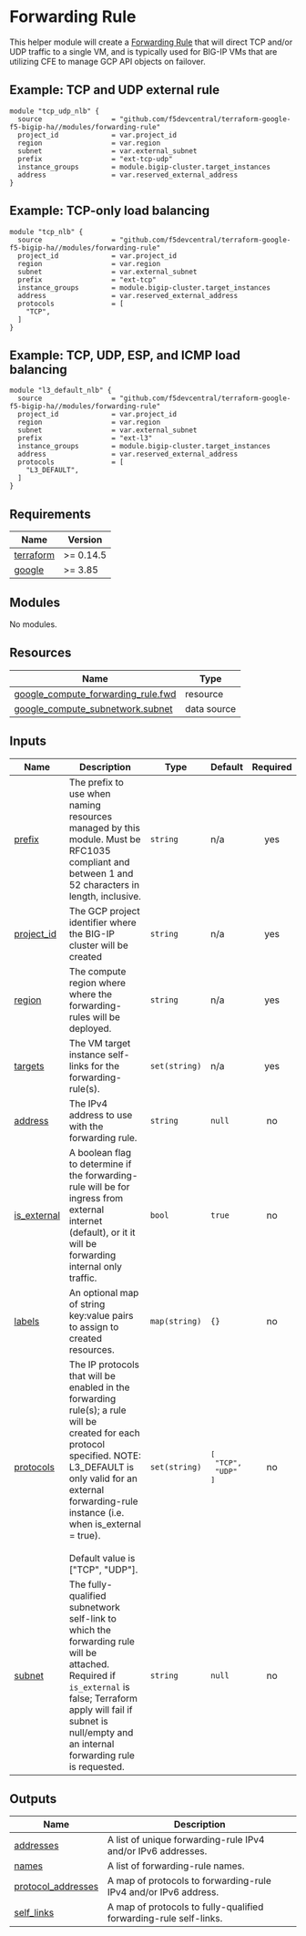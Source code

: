 # Forwarding Rule

This helper module will create a [Forwarding Rule](https://cloud.google.com/load-balancing/docs/forwarding-rule-concepts)
that will direct TCP and/or UDP traffic to a single VM, and is typically used
for BIG-IP VMs that are utilizing CFE to manage GCP API objects on failover.

## Example: TCP and UDP external rule

```hcl
module "tcp_udp_nlb" {
  source                 = "github.com/f5devcentral/terraform-google-f5-bigip-ha//modules/forwarding-rule"
  project_id             = var.project_id
  region                 = var.region
  subnet                 = var.external_subnet
  prefix                 = "ext-tcp-udp"
  instance_groups        = module.bigip-cluster.target_instances
  address                = var.reserved_external_address
}
```

## Example: TCP-only load balancing

```hcl
module "tcp_nlb" {
  source                 = "github.com/f5devcentral/terraform-google-f5-bigip-ha//modules/forwarding-rule"
  project_id             = var.project_id
  region                 = var.region
  subnet                 = var.external_subnet
  prefix                 = "ext-tcp"
  instance_groups        = module.bigip-cluster.target_instances
  address                = var.reserved_external_address
  protocols              = [
    "TCP",
  ]
}
```

## Example: TCP, UDP, ESP, and ICMP load balancing

```hcl
module "l3_default_nlb" {
  source                 = "github.com/f5devcentral/terraform-google-f5-bigip-ha//modules/forwarding-rule"
  project_id             = var.project_id
  region                 = var.region
  subnet                 = var.external_subnet
  prefix                 = "ext-l3"
  instance_groups        = module.bigip-cluster.target_instances
  address                = var.reserved_external_address
  protocols              = [
    "L3_DEFAULT",
  ]
}
```

<!-- markdownlint-disable no-inline-html no-bare-urls -->
<!-- BEGINNING OF PRE-COMMIT-TERRAFORM DOCS HOOK -->
## Requirements

| Name | Version |
|------|---------|
| <a name="requirement_terraform"></a> [terraform](#requirement\_terraform) | >= 0.14.5 |
| <a name="requirement_google"></a> [google](#requirement\_google) | >= 3.85 |

## Modules

No modules.

## Resources

| Name | Type |
|------|------|
| [google_compute_forwarding_rule.fwd](https://registry.terraform.io/providers/hashicorp/google/latest/docs/resources/compute_forwarding_rule) | resource |
| [google_compute_subnetwork.subnet](https://registry.terraform.io/providers/hashicorp/google/latest/docs/data-sources/compute_subnetwork) | data source |

## Inputs

| Name | Description | Type | Default | Required |
|------|-------------|------|---------|:--------:|
| <a name="input_prefix"></a> [prefix](#input\_prefix) | The prefix to use when naming resources managed by this module. Must be RFC1035<br>compliant and between 1 and 52 characters in length, inclusive. | `string` | n/a | yes |
| <a name="input_project_id"></a> [project\_id](#input\_project\_id) | The GCP project identifier where the BIG-IP cluster will be created | `string` | n/a | yes |
| <a name="input_region"></a> [region](#input\_region) | The compute region where where the forwarding-rules will be deployed. | `string` | n/a | yes |
| <a name="input_targets"></a> [targets](#input\_targets) | The VM target instance self-links for the forwarding-rule(s). | `set(string)` | n/a | yes |
| <a name="input_address"></a> [address](#input\_address) | The IPv4 address to use with the forwarding rule. | `string` | `null` | no |
| <a name="input_is_external"></a> [is\_external](#input\_is\_external) | A boolean flag to determine if the forwarding-rule will be for ingress from external<br>internet (default), or it it will be forwarding internal only traffic. | `bool` | `true` | no |
| <a name="input_labels"></a> [labels](#input\_labels) | An optional map of string key:value pairs to assign to created resources. | `map(string)` | `{}` | no |
| <a name="input_protocols"></a> [protocols](#input\_protocols) | The IP protocols that will be enabled in the forwarding rule(s); a rule will be<br>created for each protocol specified. NOTE: L3\_DEFAULT is only valid for an external<br>forwarding-rule instance (i.e. when is\_external = true).<br><br>Default value is ["TCP", "UDP"]. | `set(string)` | <pre>[<br>  "TCP",<br>  "UDP"<br>]</pre> | no |
| <a name="input_subnet"></a> [subnet](#input\_subnet) | The fully-qualified subnetwork self-link to which the forwarding rule will be<br>attached. Required if `is_external` is false; Terraform apply will fail if<br>subnet is null/empty and an internal forwarding rule is requested. | `string` | `null` | no |

## Outputs

| Name | Description |
|------|-------------|
| <a name="output_addresses"></a> [addresses](#output\_addresses) | A list of unique forwarding-rule IPv4 and/or IPv6 addresses. |
| <a name="output_names"></a> [names](#output\_names) | A list of forwarding-rule names. |
| <a name="output_protocol_addresses"></a> [protocol\_addresses](#output\_protocol\_addresses) | A map of protocols to forwarding-rule IPv4 and/or IPv6 address. |
| <a name="output_self_links"></a> [self\_links](#output\_self\_links) | A map of  protocols to fully-qualified forwarding-rule self-links. |
<!-- END OF PRE-COMMIT-TERRAFORM DOCS HOOK -->
<!-- markdownlint-enable no-inline-html no-bare-urls -->
